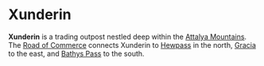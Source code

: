 # Xunderin

**Xunderin** is a trading outpost nestled deep within the [Attalya Mountains](../../ch-4-esterfell-gazetteer/lenya/attalya-mountains/attalya-mountains.md). The [Road of Commerce](road-of-commerce.md) connects Xunderin to [Hewpass](hewpass.md) in the north, [Gracia](gracia.md) to the east, and [Bathys Pass](bathys-pass.md) to the south.
